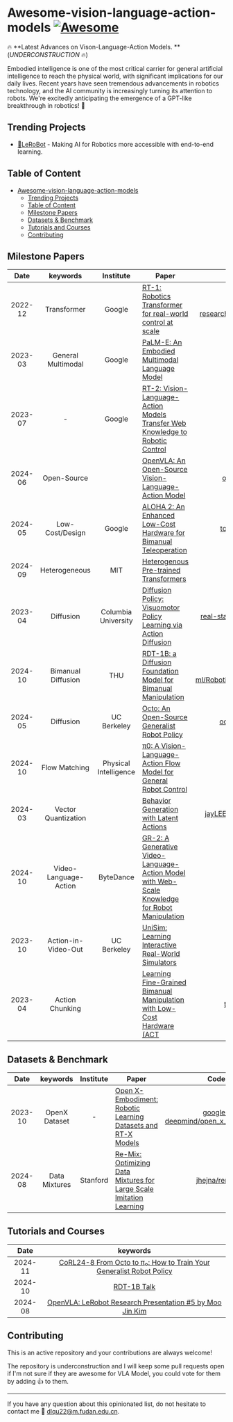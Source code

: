 # Awesome-vision-language-action-models [![Awesome](https://awesome.re/badge.svg)](https://awesome.re) 
🔥 **Latest Advances on Vison-Language-Action Models. ** (*UNDERCONSTRUCTION* 🔥)

Embodied intelligence is one of the most critical carrier for general artificial intelligence to reach the physical world, with significant implications for our daily lives. Recent years have seen tremendous advancements in robotics technology, and the AI community is increasingly turning its attention to robots. We're excitedly anticipating the emergence of a GPT-like breakthrough in robotics! 🤗
<!-- ![](resources/vla.gif) -->

## Trending Projects

- [🤗LeRoBot](https://github.com/huggingface/lerobot) - Making AI for Robotics more accessible with end-to-end learning.

## Table of Content

- [Awesome-vision-language-action-models ](#awesome-vision-language-action-models-)
  - [Trending Projects](#trending-projects)
  - [Table of Content](#table-of-content)
  - [Milestone Papers](#milestone-papers)
  - [Datasets \& Benchmark](#datasets--benchmark)
  - [Tutorials and Courses](#tutorials-and-courses)
  - [Contributing](#contributing)

## Milestone Papers

|  Date   |       keywords        |       Institute       | Paper                                                                                                                              |                                              Code                                               |
| :-----: | :-------------------: | :-------------------: | ---------------------------------------------------------------------------------------------------------------------------------- | :---------------------------------------------------------------------------------------------: |
| 2022-12 |      Transformer      |        Google         | [RT-1: Robotics Transformer for real-world control at scale](https://arxiv.org/abs/2212.06817)                                     | [google-research/robotics_transformer](https://github.com/google-research/robotics_transformer) |
| 2023-03 |  General Multimodal   |        Google         | [PaLM-E: An Embodied Multimodal Language Model](https://arxiv.org/abs/2303.03378)                                                  |                                                -                                                |
| 2023-07 |           -           |        Google         | [RT-2: Vision-Language-Action Models Transfer Web Knowledge to Robotic Control](https://arxiv.org/abs/2307.15818)                  |                                                -                                                |
| 2024-06 |      Open-Source      |                       | [OpenVLA: An Open-Source Vision-Language-Action Model](https://arxiv.org/abs/2406.09246)                                           |                      [openvla/openvla](https://github.com/openvla/openvla)                      |
| 2024-05 |    Low-Cost/Design    |        Google         | [ALOHA 2: An Enhanced Low-Cost Hardware for Bimanual Teleoperation](https://arxiv.org/abs/2405.02292)                              |            [tonyzhaozh/aloha](https://github.com/tonyzhaozh/aloha/tree/main/aloha2)             |
| 2024-09 |     Heterogeneous     |          MIT          | [Heterogenous Pre-trained Transformers](https://arxiv.org/pdf/2409.20537)                                                          |                           [liruiw/HPT](https://github.com/liruiw/HPT)                           |
| 2023-04 |       Diffusion       |  Columbia University  | [Diffusion Policy: Visuomotor Policy Learning via Action Diffusion](https://www.roboticsproceedings.org/rss19/p026.pdf)            |       [real-stanford/diffusion_policy](https://github.com/real-stanford/diffusion_policy)       |
| 2024-10 |  Bimanual Diffusion   |          THU          | [RDT-1B: a Diffusion Foundation Model for Bimanual Manipulation](https://arxiv.org/pdf/2410.07864)                                 |  [thu-ml/RoboticsDiffusionTransformer](https://github.com/thu-ml/RoboticsDiffusionTransformer)  |
| 2024-05 |       Diffusion       |      UC Berkeley      | [Octo: An Open-Source Generalist Robot Policy](https://arxiv.org/pdf/2405.12213)                                                   |                     [octo-models/octo](https://github.com/octo-models/octo)                     |
| 2024-10 |     Flow Matching     | Physical Intelligence | [π0: A Vision-Language-Action Flow Model for General Robot Control](https://arxiv.org/pdf/2410.24164)                              |                                                -                                                |
| 2024-03 |  Vector Quantization  |                       | [Behavior Generation with Latent Actions](https://arxiv.org/pdf/2403.03181)                                                        |           [jayLEE0301/vq_bet_official](https://github.com/jayLEE0301/vq_bet_official)           |
| 2024-10 | Video-Language-Action |       ByteDance       | [GR-2: A Generative Video-Language-Action Model with Web-Scale Knowledge for Robot Manipulation](https://arxiv.org/abs/2410.06158) |                                                -                                                |
| 2023-10 |  Action-in-Video-Out  |      UC Berkeley      | [UniSim: Learning Interactive Real-World Simulators](https://arxiv.org/pdf/2310.06114)                                             |                                                -                                                |
| 2023-04 |    Action Chunking    |                       | [Learning Fine-Grained Bimanual Manipulation with Low-Cost Hardware (ACT](https://arxiv.org/pdf/2304.13705)                        |                       [tonyzhaozh/act](https://github.com/tonyzhaozh/act)                       |


## Datasets & Benchmark

|  Date   |   keywords    | Institute | Paper                                                                                                   |                                           Code                                            |
| :-----: | :-----------: | :-------: | ------------------------------------------------------------------------------------------------------- | :---------------------------------------------------------------------------------------: |
| 2023-10 | OpenX Dataset |     -     | [Open X-Embodiment: Robotic Learning Datasets and RT-X Models](https://arxiv.org/pdf/2310.08864)        | [google-deepmind/open_x_embodiment](https://github.com/google-deepmind/open_x_embodiment) |
| 2024-08 | Data Mixtures | Stanford  | [Re-Mix: Optimizing Data Mixtures for Large Scale Imitation Learning](https://arxiv.org/pdf/2408.14037) |                      [jhejna/remix](https://github.com/jhejna/remix)                      |


## Tutorials and Courses

|  Date   |                                                                                       keywords                                                                                       |
| :-----: | :----------------------------------------------------------------------------------------------------------------------------------------------------------------------------------: |
| 2024-11 | [CoRL24-8 From Octo to π₀: How to Train Your Generalist Robot Policy](https://www.bilibili.com/video/BV1p3UYYxEFb/?share_source=copy_web&vd_source=7b9c04cb5a01c024b1b34f587bb769ce) |
| 2024-10 |                             [RDT-1B Talk](https://www.bilibili.com/video/BV1FjyHYmEDQ/?share_source=copy_web&vd_source=7b9c04cb5a01c024b1b34f587bb769ce)                             |
| 2024-08 |                                       [OpenVLA: LeRobot Research Presentation #5 by Moo Jin Kim](https://www.youtube.com/watch?v=-0s0v3q7mBk)                                        |


## Contributing

This is an active repository and your contributions are always welcome!

The repository is underconstruction and I will keep some pull requests open if I'm not sure if they are awesome for VLA Model, you could vote for them by adding 👍 to them.

---

If you have any question about this opinionated list, do not hesitate to contact me 📮 dlqu22@m.fudan.edu.cn.